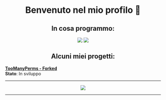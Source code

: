<h1 align="center">Benvenuto nel mio profilo 👀</h1>
<p align="center"> 
</p>

<h2 align="center"> In cosa programmo: </h2>
<p align="center"> 
<img src="https://img.shields.io/badge/Java-ED8B00?style=for-the-badge&logo=java&logoColor=white" />
<img src="https://img.shields.io/badge/JavaScript-F7DF1E?style=for-the-badge&logo=javascript&logoColor=white" />
</p>

<h2 align="center"> Alcuni miei progetti: </h2>

[**TooManyPerms - Forked**](https://github.com/Infamess/TooManyPerms)
<br>**Stato**: In sviluppo

<hr>
<p align="center"><img src="https://github-readme-stats.vercel.app/api?username=Infamess&theme=gradient&show_icons=true&custom_title=Statistiche di Infamess&count_private=true" /></p>
<hr>
